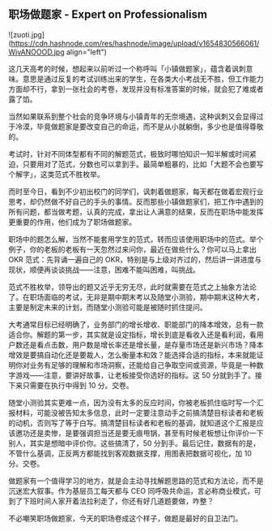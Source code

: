 ## 职场做题家 - Expert on Professionalism


![zuoti.jpg](https://cdn.hashnode.com/res/hashnode/image/upload/v1654830566061/WjvANOOOD.jpg align="left")

这几天高考的时候，想起来以前听过一个称呼叫「小镇做题家」，蕴含着讽刺意味。意思是通过反复的考试训练出来的学生，在各类大小考战无不胜，但工作能力方面却不行，拿到一张社会的考卷，发现并没有标准答案的时候，就会犯了难或者露了馅。

当然如果联系到整个社会的竞争环境与小镇青年的无奈境遇，这种讽刺又会显得过于冷漠，毕竟做题家是要改变自己的命运，而不是从小就躺倒，多少也是值得尊敬的。

考试时，针对不同体型都有不同的解题范式，极致时哪怕知识一知半解或时间紧迫，只要用对了范式，分数也可以拿到手。最简单粗暴的，比如「大题不会也要写个解字」，这类范式不胜枚举。

而时至今日，看到不少初出校门的同学们，讽刺着做题家，每天都在做着宏观行业思考，却仍然做不好自己的手头的事情。反而那些小镇做题家们，把工作中遇到的所有问题，都当做考题，认真的完成，拿出让人满意的结果，反而在职场中能发挥更重要的作用，他们成为了职场做题家。

职场中的题怎么解，当然不能套用学生的范式，转而应该使用职场中的范式。举个例子，你的老板的老板有一天忽然过来问你，最近在做些什么？你可以马上拿出 OKR 范式：先背诵一遍自己的 OKR，特别是与上级对齐过的，然后讲一讲进度与现状，顺便再谈谈挑战——注意，困难不能叫困难，叫挑战。

范式不胜枚举，领导出的题又近乎无穷无尽，此时就需要在范式之上抽象方法论了。在职场面临的考试，无非是期中期末考以及随堂小测验，期中期末这种大考，主要是制定未来的计划，而随堂小测验可能是被随时抓住提问。

大考通常目标已经明确了，业务部门的增长增收、职能部门的降本增效，总有一款适合你。解题的第一步，其实就是设定指标，增长到底是看收入还是看利润，看用户数还是看点击数，用户数是增长率还是增长量，是存量市场还是新兴市场？降本增效是要搞自动化还是要裁人，怎么衡量本和效？能选择合适的指标，本来就能证明你对业务有足够的理解和市场洞察，还能给自己争取空间或资源，毕竟是一种数字游戏——注意，要讲好故事，让老板接受你选好的指标。这 50 分就到手了。接下来只需要在执行中得到 10 分。交卷。

随堂小测验其实更难一点，因为没有太多的反应时间，你被老板抓住临时写一个汇报材料，可能没被告知太多信息，此时一定要注意动手之前搞清楚目标读者和老板的动机，否则写了等于白写。搞清楚目标读者和老板的基调，就知道这个汇报是应该邀功还是卖惨，是要强调担当还是要无痕甩锅，甚至有时候老板想让你评价一下别人，其实是想暗中评价你。这些搞清了，50 分到手。最后记住，数据有的是，不管什么基调，正反两方都能找到客观数据支撑，用图表把数据可视化，加 10 分。交卷。

做题家有一个值得学习的地方，就是会主动寻找解题思路的范式和方法论，而不是沉迷宏大叙事。作为基层员工每天都与 CEO 同呼吸共命运，言必称商业模式，可到了下班时间人家开着法拉利走了，你还有好几道题要做，咋整？

不必嘲笑职场做题家，今天的职场卷成这个样子，做题是最好的自卫法门。

